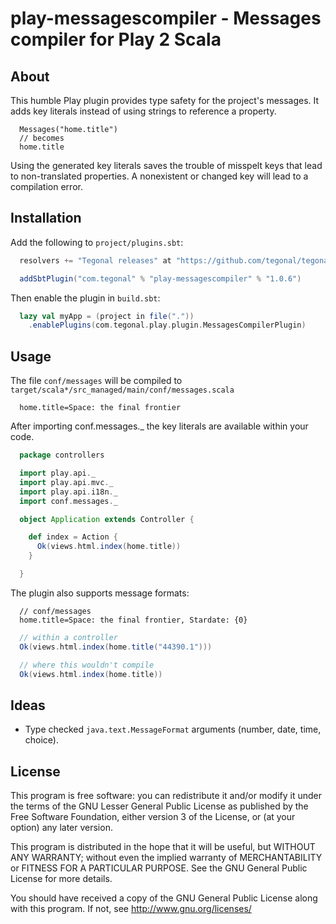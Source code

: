 # play-messagescompiler - Messages compiler for Play 2 Scala

## About

This humble Play plugin provides type safety for the project's messages. It adds key literals instead of using strings to reference a property.

```
  Messages("home.title")
  // becomes
  home.title
```

Using the generated key literals saves the trouble of misspelt keys that lead to non-translated properties. A nonexistent or changed key will lead to a compilation error.

## Installation

Add the following to `project/plugins.sbt`:

```scala
  resolvers += "Tegonal releases" at "https://github.com/tegonal/tegonal-mvn/raw/master/releases/"

  addSbtPlugin("com.tegonal" % "play-messagescompiler" % "1.0.6")
```

Then enable the plugin in `build.sbt`:

```scala
  lazy val myApp = (project in file("."))
    .enablePlugins(com.tegonal.play.plugin.MessagesCompilerPlugin)
```

## Usage

The file `conf/messages` will be compiled to `target/scala*/src_managed/main/conf/messages.scala`

```
  home.title=Space: the final frontier
```

After importing conf.messages._ the key literals are available within your code.

```scala
  package controllers

  import play.api._
  import play.api.mvc._
  import play.api.i18n._
  import conf.messages._

  object Application extends Controller {

    def index = Action {
      Ok(views.html.index(home.title))
    }

  }
```

The plugin also supports message formats:

```
  // conf/messages
  home.title=Space: the final frontier, Stardate: {0}
```

```scala
  // within a controller
  Ok(views.html.index(home.title("44390.1")))

  // where this wouldn't compile
  Ok(views.html.index(home.title))
```

## Ideas

- Type checked `java.text.MessageFormat` arguments (number, date, time, choice).

## License

This program is free software: you can redistribute it and/or modify
it under the terms of the GNU Lesser General Public License as published by
the Free Software Foundation, either version 3 of the License, or
(at your option) any later version.

This program is distributed in the hope that it will be useful,
but WITHOUT ANY WARRANTY; without even the implied warranty of
MERCHANTABILITY or FITNESS FOR A PARTICULAR PURPOSE.  See the
GNU General Public License for more details.

You should have received a copy of the GNU General Public License
along with this program.  If not, see <http://www.gnu.org/licenses/>
